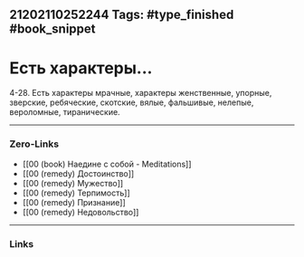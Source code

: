 21202110252244
Tags: #type_finished #book_snippet 
---
# Есть характеры...

 4-28. Есть характеры мрачные, характеры женственные, упорные, зверские, ребяческие, скотские, вялые, фальшивые, нелепые, вероломные, тиранические. 

---
### Zero-Links
 - [[00 (book) Наедине с собой - Meditations]]
 - [[00 (remedy) Достоинство]]
 - [[00 (remedy) Мужество]]
 - [[00 (remedy) Терпимость]]
 - [[00 (remedy) Признание]]
 - [[00 (remedy) Недовольство]]
---
### Links
